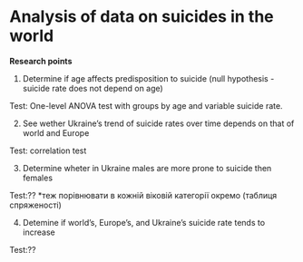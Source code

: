 # Analysis of data on suicides in the world
**Research points**

1. Determine if age affects predisposition to suicide (null hypothesis - suicide rate does not depend on age)

Test: One-level ANOVA test with groups by age and variable suicide rate.

2. See wether Ukraine’s trend of suicide rates over time depends on that of world and Europe

Test: correlation test

3. Determine wheter in Ukraine males are more prone to suicide then females

Test:??
*теж порівнювати в кожній віковій категорії окремо (таблиця спряженості)

4. Detemine if world’s, Europe’s,  and Ukraine’s suicide rate tends to increase 

Test:??
